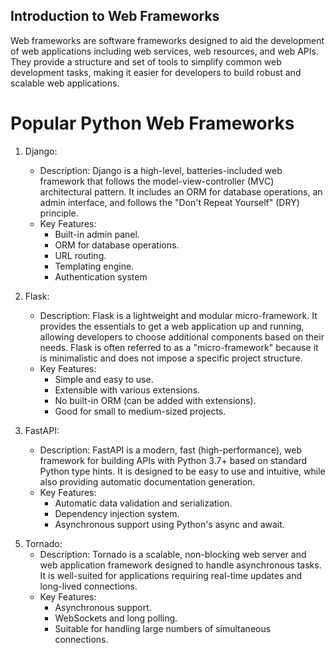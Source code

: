Introduction to Web Frameworks
------------------------------
Web frameworks are software frameworks designed to aid the development of web applications including web services, web resources, and web APIs. They provide a structure and set of tools to simplify common web development tasks, making it easier for developers to build robust and scalable web applications.

# Popular Python Web Frameworks
1) Django:
    - Description: Django is a high-level, batteries-included web framework that follows the model-view-controller (MVC) architectural pattern. It includes an ORM for database operations, an admin interface, and follows the "Don't Repeat Yourself" (DRY) principle.
    - Key Features:
        - Built-in admin panel.
        - ORM for database operations.
        - URL routing.
        - Templating engine.
        - Authentication system
2) Flask:
    - Description: Flask is a lightweight and modular micro-framework. It provides the essentials to get a web application up and running, allowing developers to choose additional components based on their needs. Flask is often referred to as a "micro-framework" because it is minimalistic and does not impose a specific project structure.
    - Key Features:
        - Simple and easy to use.
        - Extensible with various extensions.
        - No built-in ORM (can be added with extensions).
        - Good for small to medium-sized projects.

3) FastAPI:
    - Description: FastAPI is a modern, fast (high-performance), web framework for building APIs with Python 3.7+ based on standard Python type hints. It is designed to be easy to use and intuitive, while also providing automatic documentation generation.
    - Key Features:
        - Automatic data validation and serialization.
        - Dependency injection system.
        - Asynchronous support using Python's async and await.

5. Tornado:
    - Description: Tornado is a scalable, non-blocking web server and web application framework designed to handle asynchronous tasks. It is well-suited for applications requiring real-time updates and long-lived connections.
    - Key Features:
        - Asynchronous support.
        - WebSockets and long polling.
        - Suitable for handling large numbers of simultaneous connections.
